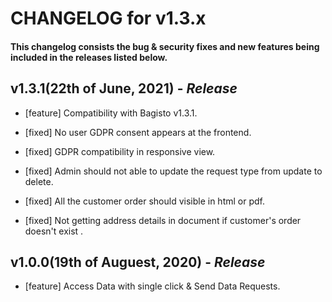 # CHANGELOG for v1.3.x

#### This changelog consists the bug & security fixes and new features being included in the releases listed below.

## **v1.3.1(22th of June, 2021)** - _Release_

- [feature] Compatibility with Bagisto v1.3.1.

- [fixed] No user GDPR consent appears at the frontend.

- [fixed] GDPR compatibility in responsive view.

- [fixed] Admin should not able to update the request type from update to delete.

- [fixed] All the customer order should visible in html or pdf.

- [fixed] Not getting address details in document if customer's order doesn't exist .


## **v1.0.0(19th of Auguest, 2020)** - _Release_

- [feature] Access Data with single click & Send Data Requests.

